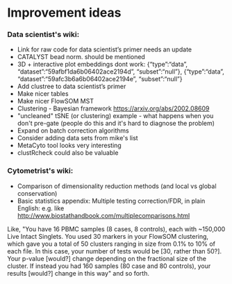 # Improvement ideas

### Data scientist's wiki:
* Link for raw code for data scientist’s primer needs an update
* CATALYST bead norm. should be mentioned
* 3D + interactive plot embeddings dont work: {“type”:“data”, “dataset”:“59afbf1da6b06402ace2194d”, “subset”:“null”}, {“type”:“data”, “dataset”:“59afc3b6a6b06402ace2194e”, “subset”:“null”}
* Add clustree to data scientist’s primer
* Make nicer tables
* Make nicer FlowSOM MST
* Clustering - Bayesian framework https://arxiv.org/abs/2002.08609
* "uncleaned" tSNE (or clustering) example - what happens when you don't pre-gate (people do this and it's hard to diagnose the problem)
* Expand on batch correction algorithms
* Consider adding data sets from mike's list
* MetaCyto tool looks very interesting
* clustRcheck could also be valuable

### Cytometrist's wiki:
* Comparison of dimensionality reduction methods (and local vs global conservation)
* Basic statistics appendix: Multiple testing correction/FDR, in plain English: e.g. like http://www.biostathandbook.com/multiplecomparisons.html

Like, "You have 16 PBMC samples (8 cases, 8 controls), each with ~150,000 Live Intact Singlets.  You used 30 markers in your FlowSOM clustering, which gave you a total of 50 clusters ranging in size from 0.1% to 10% of each file.  In this case, your number of tests would be [30, rather than 50?].  Your p-value [would?] change depending on the fractional size of the cluster.  If instead you had 160 samples (80 case and 80 controls), your results [would?] change in this way" and so forth.  
